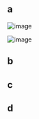 ## a 

![image](https://github.com/user-attachments/assets/d2817d22-78f0-42c0-8584-3a5fda1e6528)

![image](https://github.com/user-attachments/assets/2b7e11bd-fec0-4c50-af13-8da08863a0c5)



## b 



## c 



## d 


